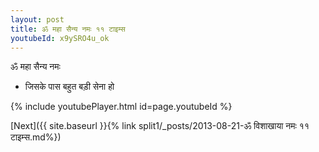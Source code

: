 ```yaml
---
layout: post
title: ॐ महा सैन्य नमः ११ टाइम्स
youtubeId: x9ySRO4u_ok
---
```

 
 
 ॐ महा सैन्य नमः  
 
 -  जिसके पास बहुत बड़ी सेना हो 
 
  
 
  
 
 
 
 
 
 


{% include youtubePlayer.html id=page.youtubeId %}
 
[Next]({{ site.baseurl }}{% link  split1/_posts/2013-08-21-ॐ विशाखाया नमः ११ टाइम्स.md%})
 

